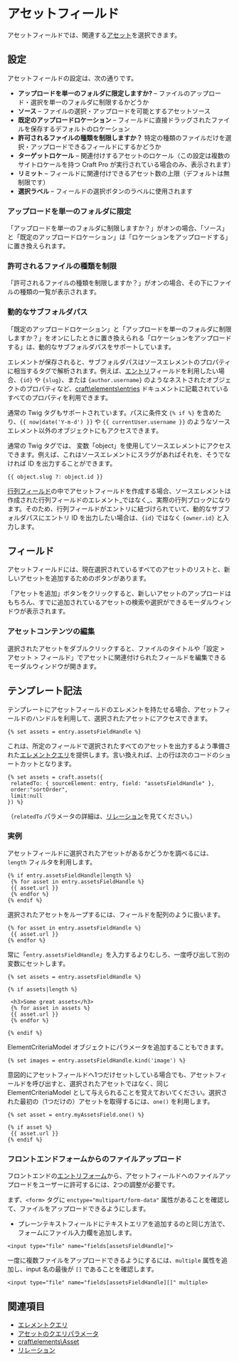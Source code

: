 アセットフィールド
=============

アセットフィールドでは、関連する[アセット](assets.md)を選択できます。

## 設定

アセットフィールドの設定は、次の通りです。

* **アップロードを単一のフォルダに限定しますか?** – ファイルのアップロード・選択を単一のフォルダに制限するかどうか
* **ソース** – ファイルの選択・アップロードを可能とするアセットソース
* **既定のアップロードロケーション** – フィールドに直接ドラッグされたファイルを保存するデフォルトのロケーション
* **許可されるファイルの種類を制限しますか？** 特定の種類のファイルだけを選択・アップロードできるフィールドにするかどうか
* **ターゲットロケール** – 関連付けするアセットのロケール（この設定は複数のサイトロケールを持つ Craft Pro が実行されている場合のみ、表示されます）
* **リミット** – フィールドに関連付けできるアセット数の上限（デフォルトは無制限です）
* **選択ラベル** – フィールドの選択ボタンのラベルに使用されます

### アップロードを単一のフォルダに限定

「アップロードを単一のフォルダに制限しますか？」がオンの場合、「ソース」と「既定のアップロードロケーション」は「ロケーションをアップロードする」に置き換えられます。

### 許可されるファイルの種類を制限

「許可されるファイルの種類を制限しますか？」がオンの場合、その下にファイルの種類の一覧が表示されます。

### 動的なサブフォルダパス

「既定のアップロードロケーション」と「アップロードを単一のフォルダに制限しますか？」をオンにしたときに置き換えられる「ロケーションをアップロードする」は、動的なサブフォルダパスをサポートしています。

エレメントが保存されると、サブフォルダパスはソースエレメントのプロパティに相当するタグで解析されます。例えば、[エントリ](sections-and-entries.md)フィールドを利用したい場合、`{id}` や `{slug}`、または `{author.username}` のようなネストされたオブジェクトのプロパティなど、[craft\elements\entries](https://docs.craftcms.com/api/v3/craft-elements-entry.html) ドキュメントに記載されているすべてのプロパティを利用できます。

通常の Twig タグもサポートされています。パスに条件文 `{% if %}` を含めたり、`{{ now|date('Y-m-d') }}` や `{{ currentUser.username }}` のようなソースエレメント以外のオブジェクトにもアクセスできます。

通常の Twig タグでは、 変数「object」を使用してソースエレメントにアクセスできます。例えば、これはソースエレメントにスラグがあればそれを、そうでなければ ID を出力することができます。

```twig
{{ object.slug ?: object.id }}
```

[行列フィールド](matrix-fields.md)の中でアセットフィールドを作成する場合、ソースエレメントは作成された行列フィールドのエレメント_ではなく_、実際の行列ブロックになります。そのため、行列フィールドがエントリに紐づけられていて、動的なサブフォルダパスにエントリ ID を出力したい場合は、`{id}` ではなく `{owner.id}` と入力します。

## フィールド

アセットフィールドには、現在選択されているすべてのアセットのリストと、新しいアセットを追加するためのボタンがあります。

「アセットを追加」ボタンをクリックすると、新しいアセットのアップロードはもちろん、すでに追加されているアセットの検索や選択ができるモーダルウィンドウが表示されます。

### アセットコンテンツの編集

選択されたアセットをダブルクリックすると、ファイルのタイトルや「設定 > アセット > フィールド」でアセットに関連付けられたフィールドを編集できるモーダルウィンドウが開きます。

## テンプレート記法

テンプレートにアセットフィールドのエレメントを持たせる場合、アセットフィールドのハンドルを利用して、選択されたアセットにアクセスできます。

```twig
{% set assets = entry.assetsFieldHandle %}
```

これは、所定のフィールドで選択されたすべてのアセットを出力するよう準備された[エレメントクエリ](element-queries.md)を提供します。言い換えれば、上の行は次のコードのショートカットとなります。

```twig
{% set assets = craft.assets({
 relatedTo: { sourceElement: entry, field: "assetsFieldHandle" },
 order:"sortOrder",
 limit:null
}) %}
```

（`relatedTo` パラメータの詳細は、[リレーション](relations.md)を見てください。）

### 実例

アセットフィールドに選択されたアセットがあるかどうかを調べるには、`length` フィルタを利用します。

```twig
{% if entry.assetsFieldHandle|length %}
 {% for asset in entry.assetsFieldHandle %}
 {{ asset.url }}
 {% endfor %}
{% endif %}
```

選択されたアセットをループするには、フィールドを配列のように扱います。

```twig
{% for asset in entry.assetsFieldHandle %}
 {{ asset.url }}
{% endfor %}
```

常に「`entry.assetsFieldHandle`」を入力するよりむしろ、一度呼び出して別の変数にセットします。

```twig
{% set assets = entry.assetsFieldHandle %}

{% if assets|length %}

 <h3>Some great assets</h3>
 {% for asset in assets %}
 {{ asset.url }}
 {% endfor %}

{% endif %}
```

ElementCriteriaModel オブジェクトにパラメータを追加することもできます。

```twig
{% set images = entry.assetsFieldHandle.kind('image') %}
```

意図的にアセットフィールドへ1つだけセットしている場合でも、アセットフィールドを呼び出すと、選択されたアセットではなく、同じ ElementCriteriaModel として与えられることを覚えておいてください。選択された最初の（1つだけの）アセットを取得するには、`one()` を利用します。

```twig
{% set asset = entry.myAssetsField.one() %}

{% if asset %}
 {{ asset.url }}
{% endif %}
```

### フロントエンドフォームからのファイルアップロード

フロントエンドの[エントリフォーム](templating/examples/entry-form.md)から、アセットフィールドへのファイルアップロードをユーザーに許可するには、2つの調整が必要です。

まず、`<form>` タグに `enctype="multipart/form-data"` 属性があることを確認して、ファイルをアップロードできるようにします。

* プレーンテキストフィールドにテキストエリアを追加するのと同じ方法で、フォームにファイル入力欄を追加します。

```markup
<input type="file" name="fields[assetsFieldHandle]">
```

一度に複数ファイルをアップロードできるようにするには、`multiple` 属性を追加し、input 名の最後が `[]` であることを確認します。

```markup
<input type="file" name="fields[assetsFieldHandle][]" multiple>
```

## 関連項目

* [エレメントクエリ](element-queries.md)
* [アセットのクエリパラメータ](element-query-params/asset-query-params.md)
* [craft\elements\Asset](https://docs.craftcms.com/api/v3/craft-elements-asset.html)
* [リレーション](relations.md)

